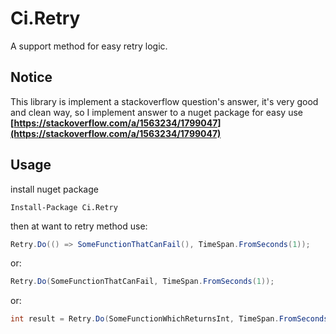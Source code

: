 # Ci.Retry
A support method for easy retry logic.

## Notice
This library is implement a stackoverflow question's answer, it's very good and clean way, so I implement answer to a nuget package for easy use
<br/>
**[https://stackoverflow.com/a/1563234/1799047](https://stackoverflow.com/a/1563234/1799047)**

## Usage
install nuget package
```
Install-Package Ci.Retry
```

then at want to retry method use:
```csharp
Retry.Do(() => SomeFunctionThatCanFail(), TimeSpan.FromSeconds(1));
```
or:
```csharp
Retry.Do(SomeFunctionThatCanFail, TimeSpan.FromSeconds(1));
```
or:
```csharp
int result = Retry.Do(SomeFunctionWhichReturnsInt, TimeSpan.FromSeconds(1), 4);
```
